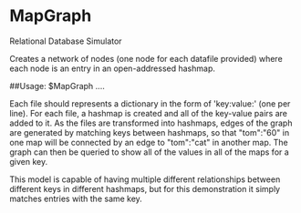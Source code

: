 # MapGraph
Relational Database Simulator 

Creates a network of nodes (one node for each datafile provided) where each node is an entry in an open-addressed hashmap. 

##Usage: $MapGraph <file1> <file2> <file3> ....
  
Each file should represents a dictionary in the form of 'key:value:' (one per line).	For each file, a hashmap is created and all of the key-value pairs are added to it. As the files are transformed into hashmaps, edges of the graph are generated by matching keys between hashmaps, so that "tom":"60" in one map will be connected by an edge to "tom":"cat" in another map. The graph can then be queried to show all of the values in all of the maps for a given key. 

This model is capable of having multiple different relationships between different keys in different hashmaps, but for this demonstration it simply matches	entries with the same key. 
